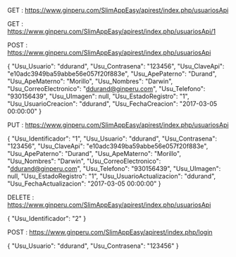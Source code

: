 GET : https://www.ginperu.com/SlimAppEasy/apirest/index.php/usuariosApi

GET : https://www.ginperu.com/SlimAppEasy/apirest/index.php/usuariosApi/1

POST : https://www.ginperu.com/SlimAppEasy/apirest/index.php/usuariosApi

{
  "Usu_Usuario": "ddurand",
  "Usu_Contrasena": "123456",
  "Usu_ClaveApi": "e10adc3949ba59abbe56e057f20f883e",
  "Usu_ApePaterno": "Durand",
  "Usu_ApeMaterno": "Morillo",
  "Usu_Nombres": "Darwin",
  "Usu_CorreoElectronico": "ddurand@ginperu.com",
  "Usu_Telefono": "930156439",
  "Usu_UImagen": null,
  "Usu_EstadoRegistro": "1",
  "Usu_UsuarioCreacion": "ddurand",
  "Usu_FechaCreacion": "2017-03-05 00:00:00"
}

PUT : https://www.ginperu.com/SlimAppEasy/apirest/index.php/usuariosApi

{
  "Usu_Identificador": "1",
  "Usu_Usuario": "ddurand",
  "Usu_Contrasena": "123456",
  "Usu_ClaveApi": "e10adc3949ba59abbe56e057f20f883e",
  "Usu_ApePaterno": "Durand",
  "Usu_ApeMaterno": "Morillo",
  "Usu_Nombres": "Darwin",
  "Usu_CorreoElectronico": "ddurand@ginperu.com",
  "Usu_Telefono": "930156439",
  "Usu_UImagen": null,
  "Usu_EstadoRegistro": "1",
  "Usu_UsuarioActualizacion": "ddurand",
  "Usu_FechaActualizacion": "2017-03-05 00:00:00"
}

DELETE : https://www.ginperu.com/SlimAppEasy/apirest/index.php/usuariosApi

{
  "Usu_Identificador": "2"
}

POST : https://www.ginperu.com/SlimAppEasy/apirest/index.php/login

{
  "Usu_Usuario": "ddurand",
  "Usu_Contrasena": "123456"
}
